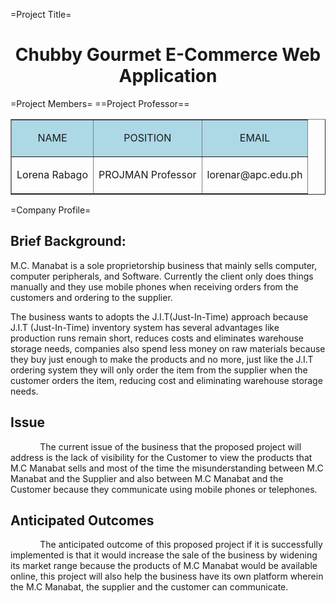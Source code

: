 =Project Title=
<h1 style="text-align:center">Chubby Gourmet E-Commerce Web Application</h1>

=Project Members=
==Project Professor==
<table border="1" width="70%" align="center">
	<tr>
		<td bgcolor="lightblue"><p style="text-align:center;">NAME</p></td>
<td bgcolor="lightblue"><p style="text-align:center;">POSITION</p></td>
		<td bgcolor="lightblue"><p style="text-align:center;">EMAIL</p></td>
	</tr>
	<tr>
		<td><p style="text-align:center;">Lorena Rabago</p></td>
<td><p style="text-align:center;">PROJMAN Professor</p></td>
		<td><p style="text-align:center;">lorenar@apc.edu.ph</p></td>
	</tr>
</table>

=Company Profile=
<h2><strong>Brief Background:</strong></h2>
<p>M.C. Manabat is a sole proprietorship business that mainly sells computer, computer peripherals, and Software. Currently the client only does things manually and they use mobile phones when receiving orders from the customers and ordering to the supplier.</p>
<p>The business wants to adopts the J.I.T(Just-In-Time) approach because J.I.T (Just-In-Time) inventory system has several advantages like production runs remain short, reduces costs and eliminates warehouse storage needs, companies also spend less money on raw materials because they buy just enough to make the products and no more, just like the J.I.T ordering system they will only order the item from the supplier when the customer orders the item, reducing cost and eliminating warehouse storage needs.</p>

<h2>Issue</h2>

<p>&nbsp;&nbsp;&nbsp;&nbsp;&nbsp;&nbsp;&nbsp;&nbsp;&nbsp;&nbsp;&nbsp; The current issue of the business that the proposed project will address is the lack of visibility for the Customer to view the products that M.C Manabat sells and most of the time the misunderstanding between M.C Manabat and the Supplier and also between M.C Manabat and the Customer because they communicate using mobile phones or telephones.</p>
<h2>Anticipated Outcomes</h2>
<p>&nbsp;&nbsp;&nbsp;&nbsp;&nbsp;&nbsp;&nbsp;&nbsp;&nbsp;&nbsp;&nbsp; The anticipated outcome of this proposed project if it is successfully implemented is that it would increase the sale of the business by widening its market range because the products of M.C Manabat would be available online, this project will also help the business have its own platform wherein the M.C Manabat, the supplier and the customer can communicate.</p>

